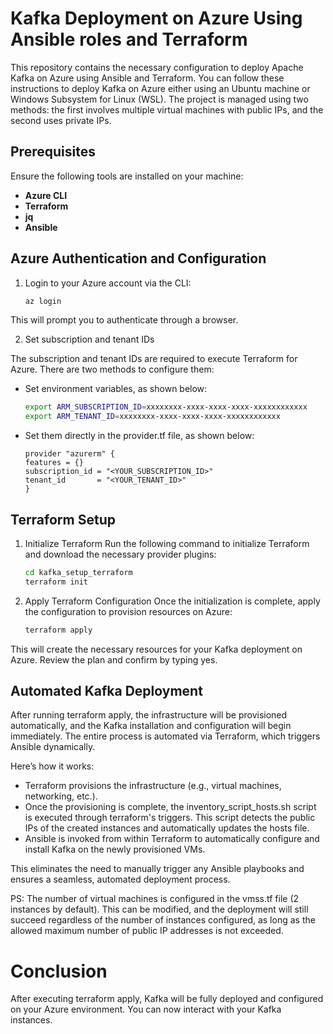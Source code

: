 # Kafka Deployment on Azure Using Ansible roles and Terraform

This repository contains the necessary configuration to deploy Apache Kafka on Azure using Ansible and Terraform. You can follow these instructions to deploy Kafka on Azure either using an Ubuntu machine or Windows Subsystem for Linux (WSL).
The project is managed using two methods: the first involves multiple virtual machines with public IPs, and the second uses private IPs.

## Prerequisites

Ensure the following tools are installed on your machine:

- **Azure CLI**
- **Terraform**
- **jq**
- **Ansible**



## Azure Authentication and Configuration

1. Login to your Azure account via the CLI:

    ```bash
    az login
    ```
This will prompt you to authenticate through a browser.


2. Set subscription and tenant IDs

The subscription and tenant IDs are required to execute Terraform for Azure. There are two methods to configure them:
* Set environment variables, as shown below:
    ```bash
    export ARM_SUBSCRIPTION_ID=xxxxxxxx-xxxx-xxxx-xxxx-xxxxxxxxxxxx
    export ARM_TENANT_ID=xxxxxxxx-xxxx-xxxx-xxxx-xxxxxxxxxxxx
    ```

* Set them directly in the provider.tf file, as shown below:
    ```hcl
    provider "azurerm" {
    features = {}
    subscription_id = "<YOUR_SUBSCRIPTION_ID>"
    tenant_id       = "<YOUR_TENANT_ID>"
    }
    ```

## Terraform Setup

1. Initialize Terraform
Run the following command to initialize Terraform and download the necessary provider plugins:

    ```bash
    cd kafka_setup_terraform
    terraform init
    ```

2. Apply Terraform Configuration
Once the initialization is complete, apply the configuration to provision resources on Azure:

    ```bash
    terraform apply
    ```

This will create the necessary resources for your Kafka deployment on Azure. Review the plan and confirm by typing yes.

## Automated Kafka Deployment

After running terraform apply, the infrastructure will be provisioned automatically, and the Kafka installation and configuration will begin immediately. The entire process is automated via Terraform, which triggers Ansible dynamically.

Here’s how it works:

* Terraform provisions the infrastructure (e.g., virtual machines, networking, etc.).
* Once the provisioning is complete, the inventory_script_hosts.sh script is executed through terraform's triggers. This script detects the public IPs of the created instances and automatically updates the hosts file.
* Ansible is invoked from within Terraform to automatically configure and install Kafka on the newly provisioned VMs.

This eliminates the need to manually trigger any Ansible playbooks and ensures a seamless, automated deployment process.

PS: The number of virtual machines is configured in the vmss.tf file (2 instances by default). This can be modified, and the deployment will still succeed regardless of the number of instances configured, as long as the allowed maximum number of public IP addresses is not exceeded.

# Conclusion
After executing terraform apply, Kafka will be fully deployed and configured on your Azure environment. You can now interact with your Kafka instances.
